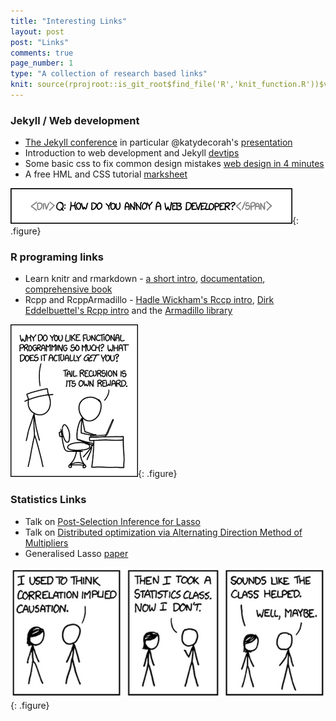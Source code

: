 ```yaml
---
title: "Interesting Links"
layout: post
post: "Links"
comments: true
page_number: 1
type: "A collection of research based links"
knit: source(rprojroot::is_git_root$find_file('R','knit_function.R'))$value
---
```




### Jekyll / Web development 
* [The Jekyll conference](http://jekyllconf.com/) in particular @katydecorah's [presentation](https://www.youtube.com/watch?v=s84wFRD8vfE)
* Introduction to web development and Jekyll [devtips](http://bit.ly/2p0MrSw)
* Some basic css to fix common design mistakes [web design in 4 minutes](http://jgthms.com/web-design-in-4-minutes/)
* A free HML and CSS tutorial [marksheet](http://marksheet.io/)

![xkcd WebDev](figure/tags.png){: .figure}

### R programing links
* Learn knitr and rmarkdown - [a short intro](http://kbroman.org/knitr_knutshell/), [documentation](https://yihui.name/knitr/), [comprehensive book](https://www.amazon.com/gp/product/1498716962?ie=UTF8&tag=7210-20)
* Rcpp and RcppArmadillo - [Hadle Wickham's Rccp intro](http://adv-r.had.co.nz/Rcpp.html), [Dirk Eddelbuettel's Rcpp intro](http://dirk.eddelbuettel.com/code/rcpp.html) and the [Armadillo library](http://arma.sourceforge.net/docs.html)

![xkcd functional programing](figure/functionalPrograming.png){: .figure}

### Statistics Links
* Talk on [Post-Selection Inference for Lasso](https://www.youtube.com/watch?v=RKQJEvc02hc)
* Talk on [Distributed optimization via Alternating Direction Method of Multipliers](https://www.youtube.com/watch?v=Xg0ozgCXXB8)
* Generalised Lasso [paper](https://projecteuclid.org/euclid.aos/1304514656) 

![xkcd functional programing](figure/stats.png){: .figure}


